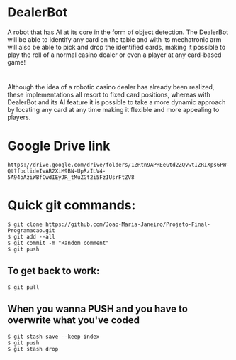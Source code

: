 # DealerBot
A robot that has AI at its core in the form of object detection. The DealerBot will be able to identify any card on the table and with its mechatronic arm will also be able to pick and drop the identified cards, making it possible to play the roll of a normal casino dealer or even a player at any card-based game!

#
Although the idea of a robotic casino dealer has already been realized, these implementations all resort to fixed card positions, whereas with DealerBot and its AI feature it is possible to take a more dynamic approach by locating any card at any time making it flexible and
more appealing to players. 

# Google Drive link
```
https://drive.google.com/drive/folders/1ZRtn9APREeGtd2ZQvwtIZRIXps6PW-Qt?fbclid=IwAR2XiM9BN-UpRzILV4-5A94oAziWBfCwdIEyJR_tMuZGt2i5FzIUsrFtZV8
```

# Quick git commands:
```
$ git clone https://github.com/Joao-Maria-Janeiro/Projeto-Final-Programacao.git
$ git add --all
$ git commit -m "Random comment"
$ git push
```
## To get back to work:
```
$ git pull
```
## When you wanna PUSH and you have to overwrite what you've coded
```
$ git stash save --keep-index
$ git push
$ git stash drop
```
